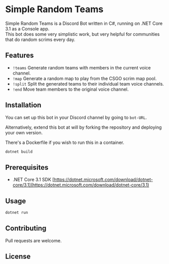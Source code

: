 ﻿# Simple Random Teams

Simple Random Teams is a Discord Bot written in C#, running on .NET Core 3.1 as a Console app.  
This bot does some very simplistic work, but very helpful for communities that do random scrims every day.  

## Features
- `!teams` Generate random teams with members in the current voice channel.
- `!map` Generate a random map to play from the CSGO scrim map pool.
- `!split` Split the generated teams to their individual team voice channels.
- `!end` Move team members to the original voice channel.

## Installation

You can set up this bot in your Discord channel by going to `bot-URL`.

Alternatively, extend this bot at will by forking the repository and deploying your own version.

There's a Dockerfile if you wish to run this in a container. 

```bash
dotnet build
```

## Prerequisites
- .NET Core 3.1 SDK [https://dotnet.microsoft.com/download/dotnet-core/3.1](https://dotnet.microsoft.com/download/dotnet-core/3.1)

## Usage

```bash
dotnet run
```

## Contributing
Pull requests are welcome.

## License
